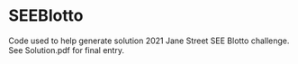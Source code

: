 # SEEBlotto
Code used to help generate solution 2021 Jane Street SEE Blotto challenge. See Solution.pdf for final entry.
